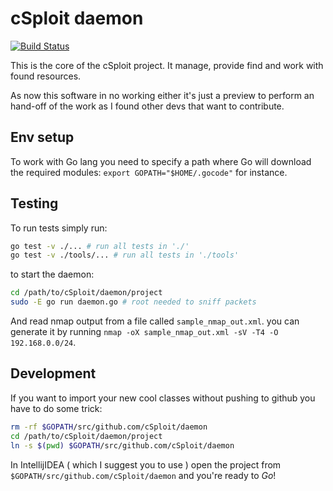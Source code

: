 cSploit daemon
==============

[![Build Status](https://travis-ci.org/cSploit/daemon.svg?branch=develop)](https://travis-ci.org/cSploit/daemon)

This is the core of the cSploit project.
It manage, provide find and work with found resources.

As now this software in no working either it's just a preview to 
perform an hand-off of the work as I found other devs that want to contribute.

Env setup
---------

To work with Go lang you need to specify a path where Go will download
the required modules: `export GOPATH="$HOME/.gocode"` for instance.

Testing
-------

To run tests simply run:

```bash
go test -v ./... # run all tests in './'
go test -v ./tools/... # run all tests in './tools'
```

to start the daemon:

```bash
cd /path/to/cSploit/daemon/project
sudo -E go run daemon.go # root needed to sniff packets
```

And read nmap output from a file called `sample_nmap_out.xml`.
you can generate it by running `nmap -oX sample_nmap_out.xml -sV -T4 -O 192.168.0.0/24`.

Development
-----------

If you want to import your new cool classes without pushing to github you
have to do some trick:

```bash
rm -rf $GOPATH/src/github.com/cSploit/daemon
cd /path/to/cSploit/daemon/project
ln -s $(pwd) $GOPATH/src/github.com/cSploit/daemon
```

In IntellijIDEA ( which I suggest you to use ) open the project from 
`$GOPATH/src/github.com/cSploit/daemon` and you're ready to *Go*!

